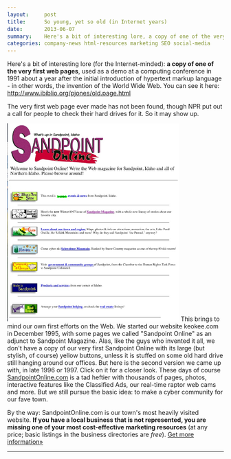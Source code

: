 ```yaml
---
layout:     post
title:      So young, yet so old (in Internet years)
date:       2013-06-07
summary:    Here's a bit of interesting lore, a copy of one of the very first web pages used as a demo at a computing conference in 1991
categories: company-news html-resources marketing SEO social-media
---
```


Here's a bit of interesting lore (for the Internet-minded): <strong>a copy of one of the very first web pages</strong>, used as a demo at a computing conference in 1991 about a year after the initial introduction of hypertext markup language - in other words, the invention of the World Wide Web. You can see it here: <a title="First web page" href="http://www.ibiblio.org/pjones/old.page.html" target="_blank">http://www.ibiblio.org/pjones/old.page.html</a>

The very first web page ever made has not been found, though NPR put out a call for people to check their hard drives for it. So it may show up.

<a href="/images/SptOnlineScreenshot1996.jpg"><img style="max-width: 400px;" class="alignleft" src="/images/SptOnlineScreenshot1996.jpg" /></a> This brings to mind our own first efforts on the Web. We started our website keokee.com in December 1995, with some pages we called "Sandpoint Online" as an adjunct to Sandpoint Magazine. Alas, like the guys who invented it all, we don't have a copy of our very first Sandpoint Online with its large (but stylish, of course) yellow buttons, unless it is stuffed on some old hard drive still hanging around our offices. But here is the second version we came up with, in late 1996 or 1997. Click on it for a closer look. These days of course <a title="Sandpoint Online for Sandpoint Idaho" href="http://www.sandpointonline.com/eagles/eagle-frequently-asked-questions/" target="_blank">SandpointOnline.com</a> is a tad heftier with thousands of pages, photos, interactive features like the Classified Ads, our real-time raptor web cams and more. But we still pursue the basic idea: to make a cyber community for our fave town.

By the way: SandpointOnline.com is our town's most heavily visited website. <strong>If you have a local business that is not represented, you are missing one of your most cost-effective marketing resources</strong> (at any price; basic listings in the business directories are <em>free</em>). <a title="Advertising on Sandpoint Online" href="http://www.sandpointonline.com/services/advertising.html" target="_blank">Get more information»</a>

---